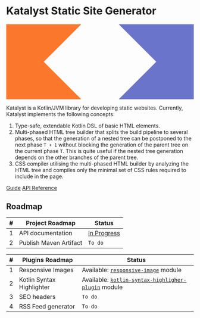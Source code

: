 # Katalyst Static Site Generator

<svg xmlns="http://www.w3.org/2000/svg" width="604.724" height="241.89" viewBox="0 0 160 64" xmlns:v="https://vecta.io/nano"><path d="M64 64H0V0h64L32 32z" fill="#fb772b"/><path d="M96 0h64v64H96l32-32z" fill="#6a74cb"/></svg>

Katalyst is a Kotlin/JVM library for developing static websites. Currently, Katalyst implements the following concepts:

1. Type-safe, extendable Kotlin DSL of basic HTML elements.
2. Multi-phased HTML tree builder that splits the build pipeline to several phases, so that the generation of a nested
   tree can be postponed to the next phase `T + 1` without blocking the generation of the parent tree on the current
   phase `T`. This is quite useful if the nested tree generation depends on the other branches of the parent tree.
3. CSS compiler utilising the multi-phased HTML builder by analyzing the HTML tree and compiles only the minimal set of
   CSS rules required to include in the page.

[Guide](https://droidista.github.io/Katalyst) [API Reference](https://droidista.github.io/Katalyst/doc)

## Roadmap

| # | Project Roadmap        | Status                                                  |
|---|------------------------|---------------------------------------------------------|
| 1 | API documentation      | [In Progress](https://droidista.github.io/Katalyst/doc) |
| 2 | Publish Maven Artifact | `To do`                                                 |

| # | Plugins Roadmap           | Status                                                                                                                                  |
|---|---------------------------|-----------------------------------------------------------------------------------------------------------------------------------------|
| 1 | Responsive Images         | Available: [`responsive-image`](https://github.com/droidista/Katalyst/tree/main/responsive-image) module                                |
| 2 | Kotlin Syntax Highlighter | Available: [`kotlin-syntax-highligher-plugin`](https://github.com/droidista/Katalyst/tree/main/kotlin-syntax-highlighter-plugin) module |
| 3 | SEO headers               | `To do`                                                                                                                                 |
| 4 | RSS Feed generator        | `To do`                                                                                                                                 |